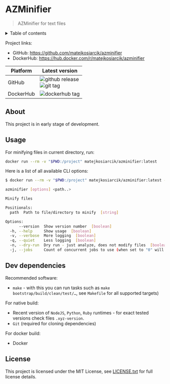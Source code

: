 # AZMinifier

> AZMinifier for text files

<details>
<summary>Table of contents</summary>

<!-- toc -->

<!-- tocstop -->

</details>

Project links:

- GitHub: <https://github.com/matejkosiarcik/azminifier>
- DockerHub: <https://hub.docker.com/r/matejkosiarcik/azminifier>

| Platform  | Latest version                    |
|-----------|-----------------------------------|
| GitHub    | ![github release] <br> ![git tag] |
| DockerHub | ![dockerhub tag]                  |

[github release]: https://img.shields.io/github/v/release/matejkosiarcik/azminifier?sort=semver&style=flat-square&logo=github&logoColor=white&label=release
[git tag]: https://img.shields.io/github/v/tag/matejkosiarcik/azminifier?sort=semver&style=flat-square&logo=git&logoColor=white&label=git%20tag
[dockerhub tag]: https://img.shields.io/docker/v/matejkosiarcik/azminifier?sort=semver&style=flat-square&logo=docker&logoColor=white&label=image%20tag

## About

This project is in early stage of development.

## Usage

For minifying files in current directory, run:

```sh
docker run --rm -v "$PWD:/project" matejkosiarcik/azminifier:latest
```

Here is a list of all available CLI options:

```sh
$ docker run --rm -v "$PWD:/project" matejkosiarcik/azminifier:latest --help

azminifier [options] <path..>

Minify files

Positionals:
  path  Path to file/directory to minify  [string]

Options:
      --version  Show version number  [boolean]
  -h, --help     Show usage  [boolean]
  -v, --verbose  More logging  [boolean]
  -q, --quiet    Less logging  [boolean]
  -n, --dry-run  Dry run - just analyze, does not modify files  [boolean]
  -j, --jobs     Count of concurrent jobs to use (when set to "0" will use cpu-threads)  [number] [default: 0]
```

## Dev dependencies

Recommended software:

- `make` - with this you can run tasks such as `make bootstrap/build/clean/test/…`, see `Makefile` for all supported targets)

For native build:

- Recent version of `NodeJS`, `Python`, `Ruby` runtimes - for exact tested versions check files `.xyz-version`.
- `Git` (required for cloning dependencies)

For docker build:

- Docker

## License

This project is licensed under the MIT License,
see [LICENSE.txt](LICENSE.txt) for full license details.
